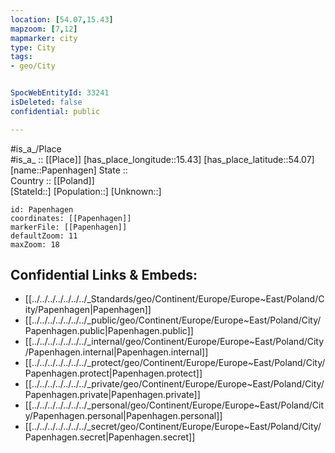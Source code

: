 ```yaml
---
location: [54.07,15.43] 
mapzoom: [7,12] 
mapmarker: city 
type: City
tags:
- geo/City


SpocWebEntityId: 33241
isDeleted: false
confidential: public

---
```

#is_a_/Place  
#is_a_ :: [[Place]] 
[has_place_longitude::15.43] 
[has_place_latitude::54.07] 
[name::Papenhagen] 
State ::  
Country :: [[Poland]]  
[StateId::] 
[Population::] 
[Unknown::] 


```leaflet
id: Papenhagen
coordinates: [[Papenhagen]] 
markerFile: [[Papenhagen]] 
defaultZoom: 11 
maxZoom: 18
```


## Confidential Links & Embeds: 
- [[../../../../../../../_Standards/geo/Continent/Europe/Europe~East/Poland/City/Papenhagen|Papenhagen]] 
- [[../../../../../../../_public/geo/Continent/Europe/Europe~East/Poland/City/Papenhagen.public|Papenhagen.public]] 
- [[../../../../../../../_internal/geo/Continent/Europe/Europe~East/Poland/City/Papenhagen.internal|Papenhagen.internal]] 
- [[../../../../../../../_protect/geo/Continent/Europe/Europe~East/Poland/City/Papenhagen.protect|Papenhagen.protect]] 
- [[../../../../../../../_private/geo/Continent/Europe/Europe~East/Poland/City/Papenhagen.private|Papenhagen.private]] 
- [[../../../../../../../_personal/geo/Continent/Europe/Europe~East/Poland/City/Papenhagen.personal|Papenhagen.personal]] 
- [[../../../../../../../_secret/geo/Continent/Europe/Europe~East/Poland/City/Papenhagen.secret|Papenhagen.secret]] 

